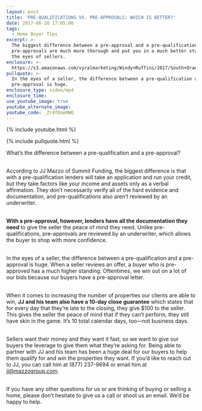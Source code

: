 ```yaml
---
layout: post
title: 'PRE-QUALIFICATIONS VS. PRE-APPROVALS: WHICH IS BETTER?'
date: 2017-06-28 17:05:00
tags:
  - Home Buyer Tips
excerpt: >-
  The biggest difference between a pre-approval and a pre-qualification is
  pre-approvals are much more thorough and put you in a much better standing in
  the eyes of sellers.
enclosure: >-
  https://s3.amazonaws.com/vyralmarketing/Windy+Ruffini/2017/South+Orange+County+Real+Estate-+The+Difference+Between+Pre-Qualifications+and+Pre-Approvals.mp4
pullquote: >-
  In the eyes of a seller, the difference between a pre-qualification and a
  pre-approval is huge.
enclosure_type: video/mp4
enclosure_time:
use_youtube_image: true
youtube_alternate_image:
youtube_code: _Zr4fDUeMWQ
---
```



{% include youtube.html %}

{% include pullquote.html %}

What’s the difference between a pre-qualification and a pre-approval?

<br>According to JJ Mazzo of Summit Funding, the biggest difference is that with a pre-qualification lenders will take an application and run your credit, but they take factors like your income and assets only as a verbal affirmation. They don’t necessarily verify all of the hard evidence and documentation, and pre-qualifications also aren’t reviewed by an underwriter.

<br>**With a pre-approval, however, lenders have all the documentation they need** to give the seller the peace of mind they need. Unlike pre-qualifications, pre-approvals are reviewed by an underwriter, which allows the buyer to shop with more confidence.

<br>In the eyes of a seller, the difference between a pre-qualification and a pre-approval is huge. When a seller reviews an offer, a buyer who is pre-approved has a much higher standing. Oftentimes, we win out on a lot of our bids because our buyers have a pre-approval letter.

<br>When it comes to increasing the number of properties our clients are able to win, **JJ and his team also have a 10-day close guarantee** which states that for every day that they’re late to the closing, they give $100 to the seller. This gives the seller the peace of mind that if they can’t perform, they still have skin in the game. It’s 10 total calendar days, too—not business days.

<br>Sellers want their money and they want it fast, so we want to give our buyers the leverage to give them what they’re asking for. Being able to partner with JJ and his team has been a huge deal for our buyers to help them qualify for and win the properties they want. If you’d like to reach out to JJ, you can call him at (877) 237-9694 or email him at [jj@mazzogroup.com](javascript:void(location.href='mailto:'+String.fromCharCode(106,106,64,109,97,122,122,111,103,114,111,117,112,46,99,111,109))).

<br>If you have any other questions for us or are thinking of buying or selling a home, please don’t hesitate to give us a call or shoot us an email. We’d be happy to help.
